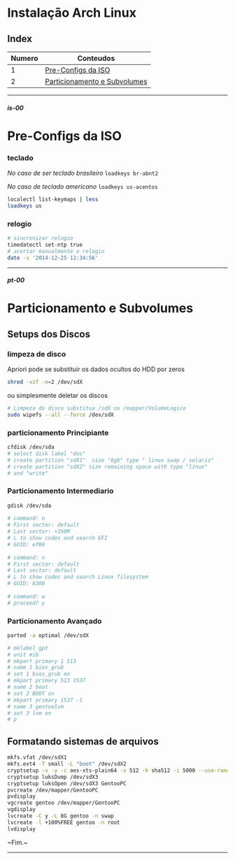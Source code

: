 # Instalação Arch Linux

## Index

| Numero | Conteudos |
|---|---|
| 1 | [Pre-Configs da ISO](#is-00) |
| 2 | [Particionamento e Subvolumes](#pt-00) |

---

##### is-00
# Pre-Configs da ISO

### **teclado**

_No caso de ser teclado brasileiro_ `loadkeys br-abnt2`

_No caso de teclado americano_ `loadkeys us-acentos`

```bash
localectl list-keymaps | less
loadkeys us
```

### **relogio**

```bash
# sincronizar relogio
timedatectl set-ntp true
# acertar manualmente o relogio
date -s '2014-12-25 12:34:56'
```

---

##### pt-00
# Particionamento e Subvolumes

## **Setups dos Discos**

### **limpeza de disco**

Apriori pode se substituir os dados ocultos do HDD por zeros

```bash
shred -vzf -n=2 /dev/sdX
```

ou simplesmente deletar  os discos 

```bash
# Limpeza do disco substitua /sdX ou /mapper/VolumeLogico
sudo wipefs --all --force /dev/sdX
```

### **particionamento Principiante**

```bash
cfdisk /dev/sda
# select disk label "dos"
# create partition "sdX1"  size "8gb" type " linux swap / solaris"
# create partition "sdX2" size remaining space with type "linux"
# and "write"
```

### **Particionamento Intermediario**
```bash
gdisk /dev/sda
 
# command: n 
# First sector: default 
# Last sector: +350M 
# L to show codes and search EFI 
# GUID: ef00 
 
# command: n 
# First sector: default 
# Last sector: default 
# L to show codes and search Linux filesystem 
# GUID: 8300 
 
# command: w
# proceed? y 
```

### **Particionamento Avançado**

```bash
parted -a optimal /dev/sdX

# mklabel gpt
# unit mib 
# mkpart primary 1 513 
# name 1 bios_grub 
# set 1 bios_grub on 
# mkpart primary 513 1537 
# name 2 boot 
# set 2 BOOT on 
# mkpart primary 1537 -1 
# name 3 gentoolvm 
# set 3 lvm on 
# p 
```

## **Formatando sistemas de arquivos**

```bash
mkfs.vfat /dev/sdX1
mkfs.ext4 -T small -L "boot" /dev/sdX2
cryptsetup -v -y -c aes-xts-plain64 -s 512 -h sha512 -i 5000 --use-random luksFormat /dev/sdX3
cryptsetup luksDump /dev/sdX3
cryptsetup luksOpen /dev/sdX3 GentooPC
pvcreate /dev/mapper/GentooPC
pvdisplay
vgcreate gentoo /dev/mapper/GentooPC
vgdisplay
lvcreate -C y -L 8G gentoo -n swap
lvcreate -l +100%FREE gentoo -n root
lvdisplay
```

~Fim.~

---
